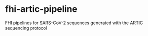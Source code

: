 # fhi-artic-pipeline
FHI pipelines for SARS-CoV-2 sequences generated with the ARTIC sequencing protocol
